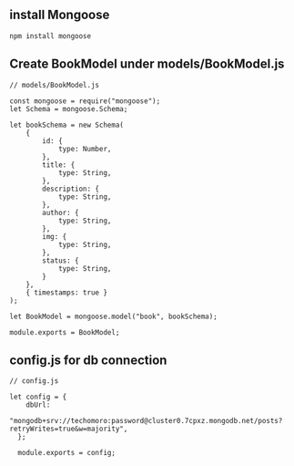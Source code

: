 ## install Mongoose
`npm install mongoose`

## Create BookModel under models/BookModel.js
```
// models/BookModel.js

const mongoose = require("mongoose");
let Schema = mongoose.Schema;

let bookSchema = new Schema(
    {
        id: {
            type: Number,
        },
        title: {
            type: String,
        },
        description: {
            type: String,
        },
        author: {
            type: String,
        },
        img: {
            type: String,
        },
        status: {
            type: String,
        }
    },
    { timestamps: true }
);

let BookModel = mongoose.model("book", bookSchema);

module.exports = BookModel;
```

## config.js for db connection
```
// config.js

let config = {
    dbUrl:
      "mongodb+srv://techomoro:password@cluster0.7cpxz.mongodb.net/posts?retryWrites=true&w=majority",
  };
  
  module.exports = config;
```